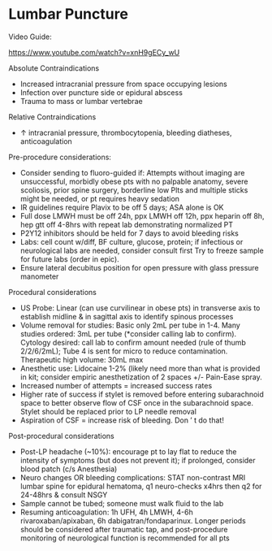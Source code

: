 # Lumbar Puncture

Video Guide:

https://www.youtube.com/watch?v=xnH9gECy_wU

Absolute Contraindications

-   Increased intracranial pressure from space occupying lesions
-   Infection over puncture side or epidural abscess
-   Trauma to mass or lumbar vertebrae

Relative Contraindications

-   ↑
    intracranial pressure, thrombocytopenia, bleeding diatheses,
    anticoagulation

Pre-procedure considerations:

-   Consider sending to fluoro-guided if: Attempts without imaging are
    unsuccessful, morbidly obese pts with no palpable anatomy, severe
    scoliosis, prior spine surgery, borderline low Plts and multiple
    sticks might be needed, or pt requires heavy sedation
-   IR guidelines require Plavix to be off 5 days; ASA alone is OK
-   Full dose LMWH must be off 24h, ppx LMWH off 12h, ppx heparin off
    8h, hep gtt off 4-8hrs with repeat lab demonstrating normalized PT
-   P2Y12 inhibitors should be held for 7 days to avoid bleeding risks
-   Labs: cell count w/diff, BF culture, glucose, protein; if infectious
    or neurological labs are needed, consider consult first Try to
    freeze sample for future labs (order in epic).
-   Ensure lateral decubitus position for open pressure with glass
    pressure manometer

Procedural considerations

-   US Probe: Linear (can use curvilinear in obese pts) in transverse
    axis to establish midline & in sagittal axis to identify spinous
    processes
-   Volume removal for studies: Basic only 2mL per tube in 1-4. Many
    studies ordered: 3mL per tube (\*consider calling lab to confirm).
    Cytology desired: call lab to confirm amount needed (rule of thumb
    2/2/6/2mL); Tube 4 is sent for micro to reduce contamination.
    Therapeutic high volume: 30mL max
-   Anesthetic use: Lidocaine 1-2% (likely need more than what is
    provided in kit; consider empiric anesthetization of 2 spaces +/-
    Pain-Ease spray.
-   Increased number of attempts = increased success rates
-   Higher rate of success if stylet is removed before entering
    subarachnoid space to better observe flow of CSF once in the
    subarachnoid space. Stylet should be replaced prior to LP needle
    removal
-   Aspiration of CSF = increase risk of bleeding. Don
    ’
    t do that!

Post-procedural considerations <span id="_Hlk64109621"></span>

-   Post-LP headache
    (\~10%): encourage pt to lay flat to reduce the intensity of
    symptoms (but does not prevent it); if prolonged, consider blood
    patch (c/s Anesthesia)
-   Neuro changes OR bleeding complications: STAT non-contrast MRI
    lumbar spine for epidural hematoma, q1 neuro-checks x4hrs then q2
    for 24-48hrs & consult NSGY
-   Sample cannot be tubed; someone must walk fluid to the lab
-   Resuming anticoagulation: 1h UFH, 4h LMWH, 4-6h
    rivaroxaban/apixaban, 6h dabigatran/fondaparinux. Longer periods
    should be considered after traumatic tap, and post-procedure
    monitoring of neurological function is recommended for all pts
